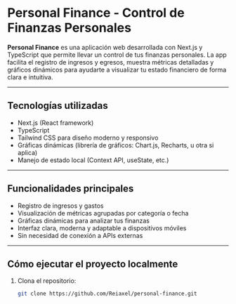 # Personal Finance - Control de Finanzas Personales

**Personal Finance** es una aplicación web desarrollada con Next.js y TypeScript que permite llevar un control de tus finanzas personales. La app facilita el registro de ingresos y egresos, muestra métricas detalladas y gráficos dinámicos para ayudarte a visualizar tu estado financiero de forma clara e intuitiva.

---

## Tecnologías utilizadas

- Next.js (React framework)
- TypeScript
- Tailwind CSS para diseño moderno y responsivo
- Gráficas dinámicas (librería de gráficos: Chart.js, Recharts, u otra si aplica)
- Manejo de estado local (Context API, useState, etc.)

---

## Funcionalidades principales

- Registro de ingresos y gastos
- Visualización de métricas agrupadas por categoría o fecha
- Gráficas dinámicas para analizar tus finanzas
- Interfaz clara, moderna y adaptable a dispositivos móviles
- Sin necesidad de conexión a APIs externas

---

## Cómo ejecutar el proyecto localmente

1. Clona el repositorio:
   ```bash
   git clone https://github.com/Reiaxel/personal-finance.git
